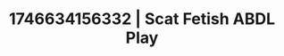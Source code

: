 ---
categories:
- Emotion-driven NSFW
- AI-generated
- Digital erotica realm
- Naughty librarian
- Vintage boudoir
- Kinky fairytales
- ASMR
- Cosplay
image: /assets/images/1746634156332.jpg
layout: post
seo:
  description: Featured content with sensual Scat Fetish, ABDL Play. HD images available.
  keywords: Scat Fetish, ABDL Play
  og_image: /assets/images/1746634156332.jpg
  schema_type: VisualArtwork
tags:
- ABDL Play
- Scat Fetish
- '#1746634156332'
title: 1746634156332 | Scat Fetish ABDL Play
---